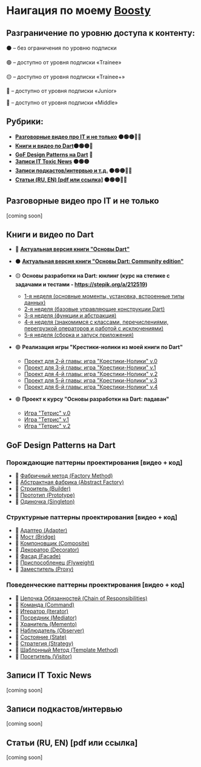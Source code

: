 # Наигация по моему [Boosty](https://boosty.to/madteacher)

## Разграничение по уровню доступа к контенту:
⚫ – без ограничения по уровню подписки

🟢 – доступно от уровня подписки «Trainee»

🟡 – доступно от уровня подписки «Trainee+»

🔵 – доступно от уровня подписки «Junior»

🔴 – доступно от уровня подписки «Middle»



## Рубрики:
- **[Разговорные видео про IT и не только](#разговорные-видео-про-it-и-не-только) ⚫🟢🟡🔵🔴**
- **[Книги и видео по Dart](#книги-и-видео-по-dart)⚫🟢🟡🔵**
- **[GoF Design Patterns на Dart](#gof-design-patterns-на-dart) 🔵**
- **[Записи IT Toxic News](#записи-it-toxic-news) ⚫🟢🟡**
- **[Записи подкастов/интервью и т.д.](#записи-подкастовинтервью) ⚫🟢🟡🔵🔴**
- **[Статьи (RU, EN) [pdf или ссылка]](#статьи-ru-en-pdf-или-ссылка) ⚫🟢🟡🔵🔴**


## Разговорные видео про IT и не только
[coming soon]

## Книги и видео по Dart
- 🔵 **[Актуальная версия книги "Основы Dart"](https://boosty.to/madteacher/posts/6371babe-6973-4d9b-930b-11d7754c9d46?share=post_link)**

- ⚫ **[Актуальная версия книги "Основы Dart: Community edition"](https://boosty.to/madteacher/posts/57edff9c-e5d8-42ba-a9c0-5a4bc257046a?share=post_link)**

- 🟡 **Основы разработки на Dart: юнлинг (курс на степике с задачами и тестами - https://stepik.org/a/212519)**
  - [1-я неделя (основные моменты, установка, встроенные типы данных)](https://boosty.to/madteacher/posts/ce8f0998-fa8b-4876-97ed-23a4ee6772df?share=post_link)
  - [2-я неделя (базовые управляющие конструкции Dart)](https://boosty.to/madteacher/posts/67ed8149-7c5a-4450-a0bf-bce50ecf29ac?share=post_link)
  - [3-я неделя (функции и абстракция)](https://boosty.to/madteacher/posts/d55c9399-4f79-4a6c-b73e-ad71f96e67e2?share=post_link)
  - [4-я неделя (знакомимся с классами, перечислениями, перегрузкой операторов и работой с исключениями)](https://boosty.to/madteacher/posts/92417087-04a7-4642-9ab7-1c5103fa0a1c?share=post_link)
  - [5-я неделя (сборка и запуск приложения)](https://boosty.to/madteacher/posts/e649d90b-8674-4ca7-a52a-11394aef8139?share=post_link)

- 🟢 **Реализация игры "Крестики-нолики из моей книги по Dart"**
  - [Проект для 2-й главы: игра "Крестики-Нолики" v.0](https://boosty.to/madteacher/posts/d2a82e81-38e4-4795-9604-662e847dfb88?share=post_link)
  - [Проект для 3-й главы: игра "Крестики-Нолики" v.1](https://boosty.to/madteacher/posts/146d0a77-5a40-4211-89ce-7c017511fade?share=post_link)
  - [Проект для 4-й главы: игра "Крестики-Нолики" v.2](https://boosty.to/madteacher/posts/2f0e36f5-8794-4f56-b9a3-4c4bfe5f5bf1?share=post_link)
  - [Проект для 5-й главы: игра "Крестики-Нолики" v.3](https://boosty.to/madteacher/posts/397702d2-5076-49d4-9e5e-641773fe781f?share=post_link)
  - [Проект для 6-й главы: игра "Крестики-Нолики" v.4](https://boosty.to/madteacher/posts/8ca85606-6c4b-415e-837f-da8773c59515?share=post_link)

- 🟢 **Проект к курсу "Основы разработки на Dart: падаван"**
  - [Игра "Тетрис" v.0](https://boosty.to/madteacher/posts/6667c002-7d3c-4751-9e72-8350dc1f4460?share=post_link)
  - [Игра "Тетрис" v.1](https://boosty.to/madteacher/posts/92573685-09cc-4f48-87d2-cf935a920b48?share=post_link)
  - [Игра "Тетрис" v.2](https://boosty.to/madteacher/posts/3efed73f-44b7-407e-acec-5409963c53bb?share=post_link)

## GoF Design Patterns на Dart
### Порождающие паттерны проектирования [видео + код]
- 🔵 [Фабричный метод (Factory Method)](https://boosty.to/madteacher/posts/2ae27ab7-82e5-4917-9de1-4f76756bdab5?share=post_link)
- 🔵 [Абстрактная фабрика (Abstract Factory)](https://boosty.to/madteacher/posts/c7624260-3262-4ab1-bcbf-e7c1b261e4c4?share=post_link)
- 🔵 [Строитель (Builder)](https://boosty.to/madteacher/posts/3a7800c0-e33f-4791-a6c5-fa283e415b25?share=post_link)
- 🔵 [Прототип (Prototype)](https://boosty.to/madteacher/posts/09c05be1-8bd9-47dd-a829-94502bd890e8?share=post_link)
- 🔵 [Одиночка (Singleton)](https://boosty.to/madteacher/posts/4d54d5bb-f718-41d3-9ff9-1c14ea3dfde9?share=post_link)

### Структурные паттерны проектирования [видео + код]
- 🔵 [Адаптер (Adapter)](https://boosty.to/madteacher/posts/d23ded97-d10a-4c0d-bdbf-9c4ec027aa2a?share=post_link)
- 🔵 [Мост (Bridge)](https://boosty.to/madteacher/posts/3c79d126-749c-446f-83a6-8d4d99e9bafb?share=post_link)
- 🔵 [Компоновщик (Composite)](https://boosty.to/madteacher/posts/d38ca258-517f-4cd5-923e-d8b221c3c03b?share=post_link)
- 🔵 [Декоратор (Decorator)](https://boosty.to/madteacher/posts/28c59876-a10a-499e-ba2e-e8ef8d6d8da5?share=post_link)
- 🔵 [Фасад (Facade)](https://boosty.to/madteacher/posts/6f7ce9dc-6e7a-4bb6-a563-98c49aa70444?share=post_link)
- 🔵 [Приспособленец (Flyweight)](https://boosty.to/madteacher/posts/0d2a9f8e-7bd6-4cfe-b537-94c0d487e5d7?share=post_link)
- 🔵 [Заместитель (Proxy)](https://boosty.to/madteacher/posts/90914f5d-7999-47f1-877e-2a0889cff602?share=post_link)

### Поведенческие паттерны проектирования [видео + код]
- 🔵 [Цепочка Обязанностей (Chain of Responsibilities)](https://boosty.to/madteacher/posts/f66bbdae-b147-4ac0-98de-17ded6cd5ef7?share=post_link)
- 🔵 [Команда (Command)](https://boosty.to/madteacher/posts/7a5c16a8-4b8e-4d30-a8a4-a898e1afe8cb?share=post_link)
- 🔵 [Итератор (Iterator)](https://boosty.to/madteacher/posts/68a569ce-166b-4248-badc-a047abcabfbf?share=post_link)
- 🔵 [Посредник (Mediator)](https://boosty.to/madteacher/posts/9d9696f0-0a3d-4451-aeeb-ccdce3795f50?share=post_link)
- 🔵 [Хранитель (Memento)](https://boosty.to/madteacher/posts/166c0e53-6267-4727-ae6f-32d9261d9c27?share=post_link)
- 🔵 [Наблюдатель (Observer)](https://boosty.to/madteacher/posts/c34de079-fa0c-483f-bdd5-a7534680661b?share=post_link)
- 🔵 [Состояние (State)](https://boosty.to/madteacher/posts/d80e60c7-67b2-469c-a1ff-b407361919b1?share=post_link)
- 🔵 [Стратегия (Strategy)](https://boosty.to/madteacher/posts/4c4e60f7-1c7a-4880-bf6c-2243e466f1ac?share=post_link)
- 🔵 [Шаблонный Метод (Template Method)](https://boosty.to/madteacher/posts/37c4ce87-f744-4ea8-9982-d3ca0c99b021?share=post_link)
- 🔵 [Посетитель (Visitor)](https://boosty.to/madteacher/posts/da3ea524-b5a2-422b-b1a6-747ad9114dca?share=success_publish_link)

## Записи IT Toxic News 
[coming soon]

## Записи подкастов/интервью
[coming soon]

## Статьи (RU, EN) [pdf или ссылка]
[coming soon]
